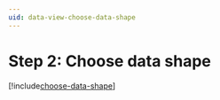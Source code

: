 ```yaml
---
uid: data-view-choose-data-shape
---
```


# Step 2: Choose data shape

[!include[choose-data-shape](_includes/choose-data-shape.md)]